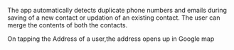 The app automatically detects duplicate phone numbers and emails during saving of a new contact 
or updation of an existing contact. The user can merge the contents of both the contacts.

On tapping the Address of a user,the address opens up in Google map
